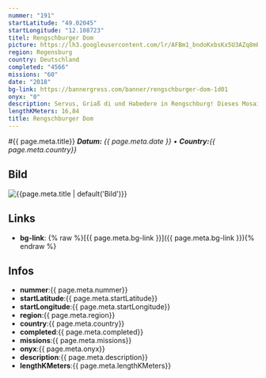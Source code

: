 ```yaml
---
nummer: "191"
startLatitude: "49.02045"
startLongitude: "12.108723"
titel: Rengschburger Dom
picture: https://lh3.googleusercontent.com/lr/AFBm1_bndoKxbsKx5U3AZq8mPEj_VMCRNW7qb_E9B7mP63qSsxDTCWoPxGArPyk8iTXuKlVIhrd_d4AAmzIWKmt1nrStFikN4WxXdoGlka8cu4a0r9KonFaUYVlkxpRwgJHJ3L1r-YqVylI7DBbgLqceD0LTBN_eeRar5awTbXWhmon33m26HLssxPvPVTUg9xHHaUhWlJquHVe2OwENw4EXkxg1pZzDemrmRcVuR9GmGDoO_TzZ3UWr4ItbLTswlw-xqij_GyqWhRV3UbwJEymyRgTXRn3Aymio31dd3ygflBPTCcmp8Bavo7T0E1fC3iqvArr-jFA4aunzEU6dkkxG6lWA4qfCZ8puSGvi5AWAgrgQY4ahTk239zRk1YfHPy4CrCjJUvFbfV9BWXxLOQFmo1e2VpmDojXAtwNH-SS-rrHEyD_T3QUr6_OFFPZ6VleO8RAMQXIQomGrYaT0ZHSdS3-ZD2O47ZI2Kl0OnLTgkXMPouoL0hEDfp0jKJlPSn2ohb8Q3HEamhgykx3nzsH0wsG9sf4DBtuusf2CvHP1vg7Te-41ue189piG7n5EaDpdRRIqJBszy2-Mfq3R_pmp2rZzCg_Ciiqz83s_F4rLlVSBeacVg10fhlTTM4Kqtbp-sqiopdFKZMFvpXaYqeLFRWxkbrOOLfJZZ8wNc8BzyWeLGmtpDfLRcdwLYqv7IOCGzbqDQIGRoDcOxeKCiE40VZgCyZyY8DKY6WDxjOC0IHe31TZZkUQiTBITurHy1jKzAeq8oaiXNiEumULXVo580IB2TdcaCKXtXanDyhRYkVoz_UAFPb0LqGYC_qzyoxQ6a4ekuhJpCWtwU4Rfx9X3QWUtApq5ZiHU7VIH
region: Regensburg
country: Deutschland
completed: "4566"
missions: "60"
date: "2018"
bg-link: https://bannergress.com/banner/rengschburger-dom-1d01
onyx: "0"
description: Servus, Griaß di und Habedere in Rengschburg! Dieses Mosaik hat insgesamt 60 Missionen und ist auf 3 Teile aufgeteilt. Parken und Start Unterer Wöhrd. Viel Spaß
lengthKMeters: 16,84
title: Rengschburger Dom
---
```


#{{ page.meta.title}}
_**Datum:** {{ page.meta.date }} • **Country:**{{ page.meta.country}}_

## Bild
![{{page.meta.title | default('Bild')}}]({{page.meta.picture}})

## Links
- **bg-link**: {% raw %}[{{ page.meta.bg-link }}]({{ page.meta.bg-link }}){% endraw %}

## Infos
- **nummer**:{{ page.meta.nummer}}
- **startLatitude**:{{ page.meta.startLatitude}}
- **startLongitude**:{{ page.meta.startLongitude}}
- **region**:{{ page.meta.region}}
- **country**:{{ page.meta.country}}
- **completed**:{{ page.meta.completed}}
- **missions**:{{ page.meta.missions}}
- **onyx**:{{ page.meta.onyx}}
- **description**:{{ page.meta.description}}
- **lengthKMeters**:{{ page.meta.lengthKMeters}}

